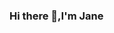### Hi there 👋,I'm Jane

<!--
**js150422/js150422** is a ✨ _special_ ✨ repository because its `README.md` (this file) appears on your GitHub profile.


- 🌱 I'm currently learning more about backend web development.


to be continued....


